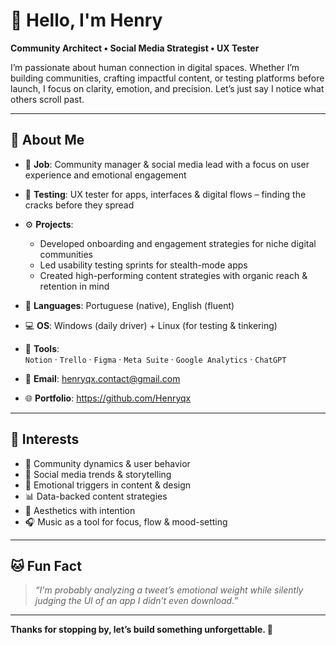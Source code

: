 # 👋 Hello, I'm Henry

**Community Architect • Social Media Strategist • UX Tester**

I’m passionate about human connection in digital spaces. Whether I’m building communities, crafting impactful content, or testing platforms before launch, I focus on clarity, emotion, and precision. Let’s just say I notice what others scroll past.  
  

---

## 🧠 About Me

- 💼 **Job**: Community manager & social media lead with a focus on user experience and emotional engagement  
- 🧪 **Testing**: UX tester for apps, interfaces & digital flows – finding the cracks before they spread  
- ⚙️ **Projects**:  
  - Developed onboarding and engagement strategies for niche digital communities  
  - Led usability testing sprints for stealth-mode apps  
  - Created high-performing content strategies with organic reach & retention in mind  

- 💬 **Languages**: Portuguese (native), English (fluent)  
- 💻 **OS**: Windows (daily driver) + Linux (for testing & tinkering)  
- 🔧 **Tools**:  
  `Notion` · `Trello` · `Figma` · `Meta Suite` · `Google Analytics` · `ChatGPT`  
- 📨 **Email**: henryqx.contact@gmail.com 
- 🌐 **Portfolio**: https://github.com/Henryqx
---

## 🎯 Interests

- 🤝 Community dynamics & user behavior  
- 📱 Social media trends & storytelling  
- 🧠 Emotional triggers in content & design  
- 📊 Data-backed content strategies  
- 🎨 Aesthetics with intention  
- 🎧 Music as a tool for focus, flow & mood-setting  

---

## 🐱 Fun Fact

> *“I'm probably analyzing a tweet’s emotional weight while silently judging the UI of an app I didn’t even download.”*

---

**Thanks for stopping by, let’s build something unforgettable. 🚀**
